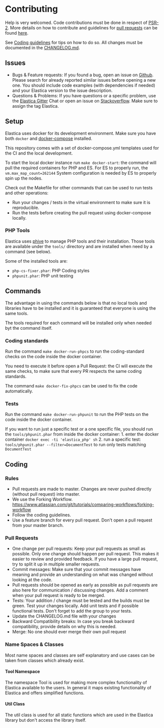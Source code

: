 # Contributing
Help is very welcomed. Code contributions must be done in respect of [PSR-2](https://github.com/php-fig/fig-standards/blob/master/accepted/PSR-2-coding-style-guide.md).
More details on how to contribute and guidelines for [pull requests](http://elastica.io/contribute/pull-request.html) can be found [here](http://elastica.io/contribute/).

See [Coding guidelines](http://elastica.io/contribute/coding-guidelines.html) for tips on how to do so.
All changes must be documented in the [CHANGELOG.md](https://github.com/ruflin/Elastica/blob/master/CHANGELOG.md).

## Issues
* Bugs & Feature requests: If you found a bug, open an issue on [Github](https://github.com/ruflin/Elastica/issues).
    Please search for already reported similar issues before opening a new one.
    You should include code examples (with dependencies if needed) and your Elastica version to the issue description.
* Questions & Problems: If you have questions or a specific problem, use the [Elastica Gitter](https://gitter.im/ruflin/Elastica)
    Chat or open an issue on [Stackoverflow](http://stackoverflow.com/questions/tagged/elastica).
    Make sure to assign the tag Elastica.

## Setup
Elastica uses docker for its development environment.
Make sure you have both `docker` and  [docker-compose](https://docs.docker.com/compose/install/) installed.

This repository comes with a set of docker-compose.yml templates used for the CI and the local development.

To start the local docker instance run `make docker-start`: the command will pull the required containers for PHP and ES.
For ES to properly run, the `vm.max_map_count=262144` System configuration is needed by ES to properly spin up the nodes.

Check out the Makefile for other commands that can be used to run tests and other operations:
* Run your changes / tests in the virtual environment to make sure it is reproducible.
* Run the tests before creating the pull request using docker-compose locally.

### PHP Tools
Elastica uses [phive](https://phar.io/) to manage PHP tools and their installation.
Those tools are available under the `tools/` directory and are installed when need by a command (see below).
 
Some of the installed tools are:
  - `php-cs-fixer.phar`: PHP Coding styles 
  - `phpunit.phar`: PHP unit testing

## Commands
The advantage in using the commands below is that no local tools and libraries have to be installed and it is guaranteed
that everyone is using the same tools.

The tools required for each command will be installed only when needed byt the command itself.

### Coding standards
Run the command `make docker-run-phpcs` to run the coding-standard checks on the code inside the docker container.

You need to execute it before open a Pull Request: the CI will execute the same checks, to make sure that every PR
respects the same coding standards.

The command `make docker-fix-phpcs` can be used to fix the code automatically.

### Tests
Run the command `make docker-run-phpunit` to run the PHP tests on the code inside the docker container.

If you want to run just a specific test or a one specific file, you should run the `tools/phpunit.phar` from inside
the docker container:
    1. enter the docker container `docker exec -ti 'elastica_php' sh`
    2. run a specific test: `tools/phpunit.phar --filter=DocumentTest` to run only tests matching `DocumentTest`

## Coding

### Rules
* Pull requests are made to master.
    Changes are never pushed directly (without pull request) into master.
* We use the Forking Workflow.
    https://www.atlassian.com/git/tutorials/comparing-workflows/forking-workflow
* Follow the coding guidelines.
* Use a feature branch for every pull request.
    Don't open a pull request from your master branch.

### Pull Requests
* One change per pull requests: Keep your pull requests as small as possible.
    Only one change should happen per pull request.
    This makes it easier to review and provided feedback.
    If you have a large pull request, try to split it up in multiple smaller requests.
* Commit messages: Make sure that your commit messages have meaning and provide an understanding on what was changed
    without looking at the code.
* Pull requests should be opened as early as possible as pull requests are also here for communication / discussing changes.
    Add a comment when your pull request is ready to be merged.
* Tests: Your addition / change must be tested and the builds must be green.
    Test your changes locally.
    Add unit tests and if possible functional tests.
    Don't forget to add the group to your tests.
* Update the CHANGELOG.md file with your changes
* Backward Compatibility breaks: In case you break backward compatibility, provide details on why this is needed.
* Merge: No one should ever merge their own pull request

### Name Spaces & Classes
Most name spaces and classes are self explanatory and use cases can be taken from classes which already exist.

#### Tool Namespace
The namespace Tool is used for making more complex functionality of Elastica available to the users.
In general it maps existing functionality of Elastica and offers simplified functions.

#### Util Class
The util class is used for all static functions which are used in the Elastica library but don't access the library itself.
